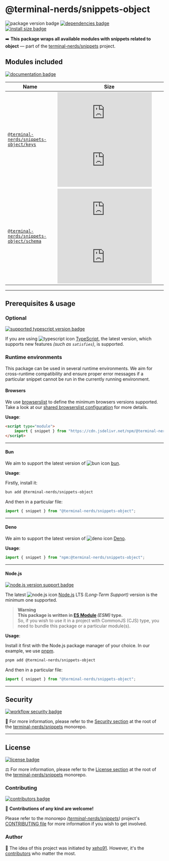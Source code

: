 # @terminal-nerds/snippets-object

![package version badge]
[![dependencies badge]][dependencies url]\
[![install size badge]][install size url]

➡️ **This package wraps all available modules with snippets related to object**
— part of the [terminal-nerds/snippets] project.

[terminal-nerds/snippets]: https://github.com/terminal-nerds/snippets
[package version badge]: https://img.shields.io/npm/v/@terminal-nerds/snippets-object/latest?style=for-the-badge&logo=npm
[dependencies badge]: https://img.shields.io/librariesio/release/npm/@terminal-nerds/snippets-object?style=for-the-badge
[dependencies url]: https://libraries.io/npm/@terminal-nerds%2snippets-object
[install size badge]: https://packagephobia.com/badge?p=@terminal-nerds/snippets-object
[install size url]: https://packagephobia.com/result?p=@terminal-nerds/snippets-object

## Modules included

[![documentation badge]][documentation url]

[documentation badge]: https://img.shields.io/static/v1?color=informational&style=for-the-badge&label=documentation&message=jsdocs.io
[documentation url]: https://jsdocs.io/package/@terminal-nerds/snippets-object

<!-- prettier-sort-markdown-table -->

| Name                                       | Size                                                  |
| ------------------------------------------ | ----------------------------------------------------- |
| [`@terminal-nerds/snippets-object/keys`]   | ![keys size gzip badge] ![keys size brotli badge]     |
| [`@terminal-nerds/snippets-object/schema`] | ![schema size gzip badge] ![schema size brotli badge] |

<!-- prettier-ignore-start -->
<!-- MODULES LINKS -->
[`@terminal-nerds/snippets-object/keys`]: https://github.com/terminal-nerds/snippets/blob/main/packages/object/source/keys/keys.ts
[keys size gzip badge]: https://badgen.net/badgesize/gzip/file-object/unpkg.com/@terminal-nerds/snippets-object/dist/keys/keys.js?label=gzip
[keys size brotli badge]: https://badgen.net/badgesize/brotli/file-object/unpkg.com/@terminal-nerds/snippets-object/dist/keys/keys.js?label=brotli

[`@terminal-nerds/snippets-object/schema`]: https://github.com/terminal-nerds/snippets/blob/main/packages/object/source/schema/schema.ts
[schema size gzip badge]: https://badgen.net/badgesize/gzip/file-object/unpkg.com/@terminal-nerds/snippets-object/dist/schema/schema.js?label=gzip
[schema size brotli badge]: https://badgen.net/badgesize/brotli/file-object/unpkg.com/@terminal-nerds/snippets-object/dist/schema/schema.js?label=brotli
<!-- prettier-ignore-end -->

---

## Prerequisites & usage

### Optional

[![supported typescript version badge]][typescript]

[typescript]: https://typescriptlang.org/
[typescript icon]: https://api.iconify.design/logos/typescript-icon.svg
[supported typescript version badge]: https://img.shields.io/github/package-json/dependency-version/terminal-nerds/snippets/peer/typescript?filename=packages%2Ftypescript%2Fpackage.json&logo=typescript&style=for-the-badge&label=typescript

If you are using ![typescript icon] [TypeScript],
the latest version, which supports new features _(such as `satisfies`)_, is supported.

### Runtime environments

This package can be used in several runtime environments.
We aim for cross-runtime compatibility and ensure proper error messages
if a particular snippet cannot be run in the currently running environment.

#### Browsers

We use [browserslist] to define the minimum browsers versions supported.\
Take a look at our [shared browserslist configuration] for more details.

[browserslist]: https://github.com/browserslist/browserslist
[shared browserslist configuration]: https://github.com/terminal-nerds/configs/blob/main/packages/browserslist/source/browsers.ts

**Usage**:

```html
<script type="module">
	import { snippet } from "https://cdn.jsdelivr.net/npm/@terminal-nerds/snippets-object";
</script>
```

---

#### Bun

We aim to support the latest version of ![bun icon] [bun].

**Usage**:

Firstly, install it:

```sh
bun add @terminal-nerds/snippets-object
```

And then in a particular file:

```js
import { snippet } from "@terminal-nerds/snippets-object";
```

[bun]: https://bun.sh/
[bun icon]: https://api.iconify.design/logos/bun.svg

---

#### Deno

We aim to support the latest version of ![deno icon] [Deno].

**Usage**:

```ts
import { snippet } from "npm:@terminal-nerds/snippets-object";
```

[deno]: https://deno.land/
[deno icon]: https://api.iconify.design/logos/deno.svg

---

#### Node.js

[![node.js version support badge]][node.js]

The latest ![node.js icon] [Node.js] LTS _(Long-Term Support)_ version is the minimum one supported.

> **Warning**\
> **This package is written in [ES Module] _(ESM)_ type.**\
> So, if you wish to use it in a project with CommonJS (CJS) type, you need to bundle this package or a particular module(s).

**Usage**:

Install it first with the Node.js package manager of your choice. In our example, we use [pnpm].

```sh
pnpm add @terminal-nerds/snippets-object
```

And then in a particular file:

```js
import { snippet } from "@terminal-nerds/snippets-object";
```

[ES Module]: https://www.freecodecamp.org/news/javascript-es-modules-and-module-bundlers
[pnpm]: https://pnpm.io
[node.js]: https://nodejs.org/en/
[node.js icon]: https://api.iconify.design/logos/nodejs-icon.svg
[node.js version support badge]: https://img.shields.io/node/v-lts/@terminal-nerds/snippets?style=for-the-badge&logo=nodedotjs

---

## Security

[![workflow security badge]][security policy]

🔐 For more information, please refer to the [Security section] at the root of
the [terminal-nerds/snippets] monorepo.

[workflow security badge]: https://img.shields.io/github/actions/workflow/status/terminal-nerds/snippets/maintenance.yml?label=Security&logo=github&style=for-the-badge&branch=main
[security section]: https://github.com/terminal-nerds/snippets#security
[security policy]: https://github.com/terminal-nerds/snippets/security/policy

---

## License

[![license badge]][license]

⚖️ For more information, please refer to the [License section] at the root of the [terminal-nerds/snippets] monorepo.

[license]: https://github.com/terminal-nerds/snippets/blob/main/LICENSE.md
[license badge]: https://img.shields.io/github/license/terminal-nerds/snippets?style=for-the-badge
[license section]: https://github.com/terminal-nerds/snippets#License

### Contributing

[![contributors badge]][contributors url]

🤝 **Contributions of any kind are welcome!**

Please refer to the monorepo _([terminal-nerds/snippets])_ project's [CONTRIBUTING file] for more information
if you wish to get involved.

[contributing file]: https://github.com/terminal-nerds/snippets/blob/main/.github/CONTRIBUTING.md
[contributors badge]: https://img.shields.io/github/contributors/terminal-nerds/snippets?style=for-the-badge
[contributors url]: https://github.com/terminal-nerds/snippets#contributors

### Author

🎉 The idea of this project was initiated by [xeho91]. However, it's the [contributors] who matter the most.

[contributors]: https://github.com/terminal-nerds/snippets/blob/main/README.md#project-contributors
[xeho91]: https://github.com/xeho91
